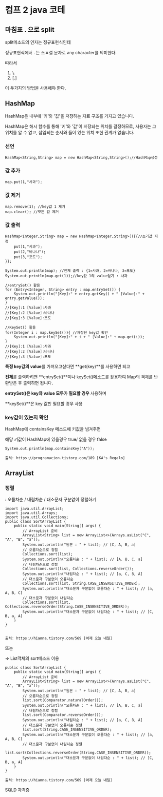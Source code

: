 # 컴프 2 java 코테



## 마침표 . 으로 split

split메소드의 인자는 정규표현식인데 

정규표현식에서 `.`는 스ㅍ셜 문자로 any character를 의미한다.

따라서 

1. \\.
2. [.]

이 두가지의 방법을 사용해야 한다. 



## HashMap

HashMap은 내부에 '키'와 '값'을 저장하는 자료 구조를 가지고 있습니다.

 HashMap은 해시 함수를 통해 '키'와 '값'이 저장되는 위치를 결정하므로, 사용자는 그 위치를 알 수 없고, 삽입되는 순서와 들어 있는 위치 또한 관계가 없습니다. 

### 선언

```
HashMap<String,String> map = new HashMap<String,String>();//HashMap생성
```





### 값 추가

```
map.put(1,"사과");
```



### 값 제거

```
map.remove(1); //key값 1 제거
map.clear(); //모든 값 제거
```



### 값 출력

```
HashMap<Integer,String> map = new HashMap<Integer,String>(){{//초기값 지정
    put(1,"사과");
    put(2,"바나나");
    put(3,"포도");
}};
		
System.out.println(map); //전체 출력 : {1=사과, 2=바나나, 3=포도}
System.out.println(map.get(1));//key값 1의 value얻기 : 사과
		
//entrySet() 활용
for (Entry<Integer, String> entry : map.entrySet()) {
    System.out.println("[Key]:" + entry.getKey() + " [Value]:" + entry.getValue());
}
//[Key]:1 [Value]:사과
//[Key]:2 [Value]:바나나
//[Key]:3 [Value]:포도

//KeySet() 활용
for(Integer i : map.keySet()){ //저장된 key값 확인
    System.out.println("[Key]:" + i + " [Value]:" + map.get(i));
}
//[Key]:1 [Value]:사과
//[Key]:2 [Value]:바나나
//[Key]:3 [Value]:포도
```

**특정 key값의 value**를 가져오고싶다면 **get(key)**를 사용하면 되고 

**전체**를 출력하려면 **entrySet()**이나 keySet()메소드를 활용하여 Map의 객체를 반환받은 후 출력하면 됩니다. 

**entrySet()은 key와 value 모두가 필요할 경우** 사용하며 

**keySet()**은 key 값만 필요할 경우 사용



### key값이 있는지 확인

HashMap에 containsKey 메소드에 키값을 넘겨주면

해당 키값이 HashMap에 있을경우 true/ 없을 경우 false

```
System.out.println(map.containsKey("A"));

출처: https://programacion.tistory.com/189 [KA's Regalo]
```





## ArrayList 



### 정렬 

: 오름차순 / 내림차순 / 대소문자 구분없이 정렬하기

```
import java.util.ArrayList;
import java.util.Arrays;
import java.util.Collections;
public class SortArrayList {
    public static void main(String[] args) {
    	// ArrayList 준비
        ArrayList<String> list = new ArrayList<>(Arrays.asList("C", "A", "B", "a"));
        System.out.println("원본 : " + list); // [C, A, B, a]
        // 오름차순으로 정렬
        Collections.sort(list);
        System.out.println("오름차순 : " + list); // [A, B, C, a]
        // 내림차순으로 정렬
        Collections.sort(list, Collections.reverseOrder());
        System.out.println("내림차순 : " + list); // [a, C, B, A]
        // 대소문자 구분없이 오름차순
        Collections.sort(list, String.CASE_INSENSITIVE_ORDER);
        System.out.println("대소문자 구분없이 오름차순 : " + list); // [a, A, B, C]
        // 대소문자 구분없이 내림차순
        Collections.sort(list, Collections.reverseOrder(String.CASE_INSENSITIVE_ORDER));
        System.out.println("대소문자 구분없이 내림차순 : " + list); // [C, B, a, A]
	}
}


출처: https://hianna.tistory.com/569 [어제 오늘 내일]
```



또는

=> List객체의 sort메소드 이용

```
public class SortArrayList {
    public static void main(String[] args) {
        // ArrayList 준비
        ArrayList<String> list = new ArrayList<>(Arrays.asList("C", "A", "B", "a"));
        System.out.println("원본 : " + list); // [C, A, B, a]
        // 오름차순으로 정렬
        list.sort(Comparator.naturalOrder());
        System.out.println("오름차순 : " + list); // [A, B, C, a]
        // 내림차순으로 정렬
        list.sort(Comparator.reverseOrder());
        System.out.println("내림차순 : " + list); // [a, C, B, A]
        // 대소문자 구분없이 오름차순 정렬
        list.sort(String.CASE_INSENSITIVE_ORDER);
        System.out.println("대소문자 구분없이 오름차순 : " + list); // [a, A, B, C]
        // 대소문자 구분없이 내림차순 정렬
        list.sort(Collections.reverseOrder(String.CASE_INSENSITIVE_ORDER));
        System.out.println("대소문자 구분없이 내림차순 : " + list); // [C, B, a, A]
    }
}

출처: https://hianna.tistory.com/569 [어제 오늘 내일]
```





SQLD 자격증